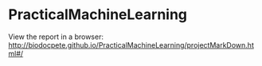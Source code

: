 # PracticalMachineLearning
View the report in a browser: 
http://biodocpete.github.io/PracticalMachineLearning/projectMarkDown.html#/
